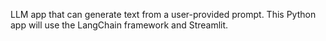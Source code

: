LLM app that can generate text from a user-provided prompt. This Python app will use the LangChain framework and Streamlit. 
